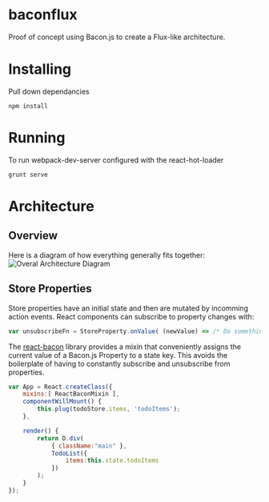baconflux
=========
Proof of concept using Bacon.js to create a Flux-like architecture.

Installing
==========

Pull down dependancies
```
npm install
```

Running
==========

To run webpack-dev-server configured with the react-hot-loader

```
grunt serve
```

Architecture
============

Overview
--------

Here is a diagram of how everything generally fits together:
![Overal Architecture Diagram](https://cloud.githubusercontent.com/assets/8094943/7668549/4167fe78-fbf3-11e4-92b0-6d5fc4352b85.png)

Store Properties
----------------
Store properties have an initial state and then are mutated by incomming action events. React components can subscribe to property changes with:
```js
var unsubscribeFn = StoreProperty.onValue( (newValue) => /* Do something */);
```

The [react-bacon](https://github.com/jamesmacaulay/react-bacon) library provides a mixin that conveniently assigns the current value of a Bacon.js Property to a state key.
This avoids the boilerplate of having to constantly subscribe and unsubscribe from properties.
```js
var App = React.createClass({
    mixins:[ ReactBaconMixin ],
    componentWillMount() {
        this.plug(todoStore.items, 'todoItems');
    },

    render() {
        return D.div(
            { className:"main" },
            TodoList({
                items:this.state.todoItems
            })
        );
    }
});
```
